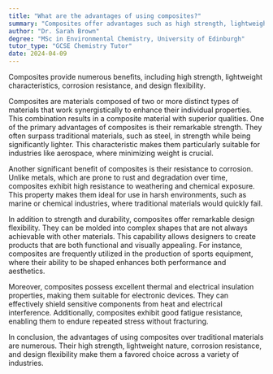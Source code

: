 ```yaml
---
title: "What are the advantages of using composites?"
summary: "Composites offer advantages such as high strength, lightweight, corrosion resistance, and design flexibility."
author: "Dr. Sarah Brown"
degree: "MSc in Environmental Chemistry, University of Edinburgh"
tutor_type: "GCSE Chemistry Tutor"
date: 2024-04-09
---
```


Composites provide numerous benefits, including high strength, lightweight characteristics, corrosion resistance, and design flexibility.

Composites are materials composed of two or more distinct types of materials that work synergistically to enhance their individual properties. This combination results in a composite material with superior qualities. One of the primary advantages of composites is their remarkable strength. They often surpass traditional materials, such as steel, in strength while being significantly lighter. This characteristic makes them particularly suitable for industries like aerospace, where minimizing weight is crucial.

Another significant benefit of composites is their resistance to corrosion. Unlike metals, which are prone to rust and degradation over time, composites exhibit high resistance to weathering and chemical exposure. This property makes them ideal for use in harsh environments, such as marine or chemical industries, where traditional materials would quickly fail.

In addition to strength and durability, composites offer remarkable design flexibility. They can be molded into complex shapes that are not always achievable with other materials. This capability allows designers to create products that are both functional and visually appealing. For instance, composites are frequently utilized in the production of sports equipment, where their ability to be shaped enhances both performance and aesthetics.

Moreover, composites possess excellent thermal and electrical insulation properties, making them suitable for electronic devices. They can effectively shield sensitive components from heat and electrical interference. Additionally, composites exhibit good fatigue resistance, enabling them to endure repeated stress without fracturing.

In conclusion, the advantages of using composites over traditional materials are numerous. Their high strength, lightweight nature, corrosion resistance, and design flexibility make them a favored choice across a variety of industries.
    